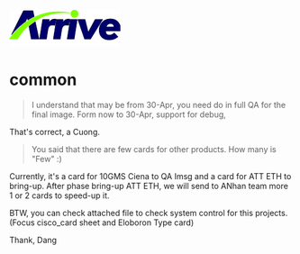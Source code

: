 [![Arrive](https://raw.githubusercontent.com/dangtv271202/atvn/master/ArriveTechLogoBlue.png)](https://www.arrivetechnologies.com)
# common
> I understand that may be from 30-Apr, you need do in full QA for the final image. Form now to 30-Apr,  support for debug,

That's correct, a Cuong.

> You said that there are few cards for other products. How many is "Few" :)

Currently, it's a card for 10GMS Ciena to QA Imsg and a card for ATT ETH to bring-up.
After phase bring-up ATT ETH, we will send to ANhan team more 1 or 2 cards to speed-up it.

BTW, you can check attached file to check system control for this projects. (Focus cisco_card sheet and Eloboron Type card)

Thank,
Dang
